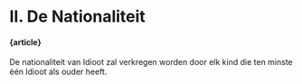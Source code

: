 # II. De Nationaliteit

#### {article}
De nationaliteit van Idioot zal verkregen worden door elk kind die ten minste één Idioot als ouder heeft.
